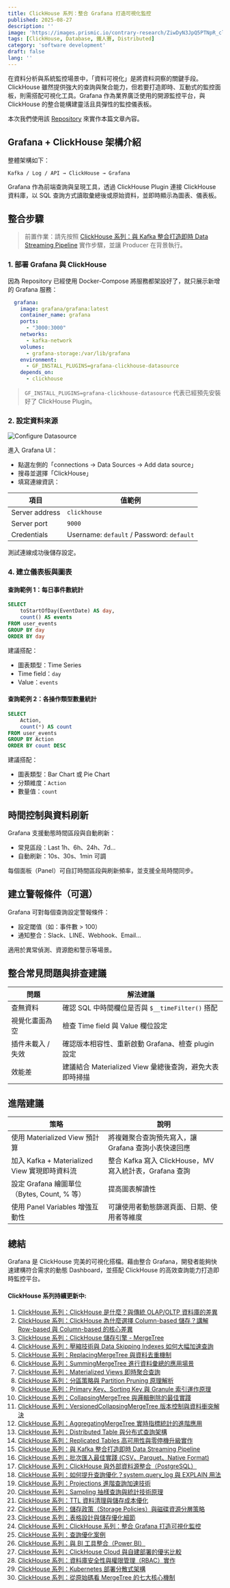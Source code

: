 ```yaml
---
title: ClickHouse 系列：整合 Grafana 打造可視化監控
published: 2025-08-27
description: ''
image: 'https://images.prismic.io/contrary-research/ZiwDyN3JpQ5PTNpR_clickhousecover.png?auto=format,compress'
tags: [ClickHouse, Database, 鐵人賽, Distributed]
category: 'software development'
draft: false 
lang: ''
---
```


在資料分析與系統監控場景中，「資料可視化」是將資料洞察的關鍵手段。ClickHouse 雖然提供強大的查詢與聚合能力，但若要打造即時、互動式的監控面板，則需搭配可視化工具。Grafana 作為業界廣泛使用的開源監控平台，與 ClickHouse 的整合能構建靈活且具彈性的監控儀表板。

本次我們使用該 [Repository](https://github.com/viiccwen/kafka-clickhouse-data-streaming-pipeline/tree/grafana-clickhouse-dashboard) 來實作本篇文章內容。

## Grafana + ClickHouse 架構介紹

整體架構如下：

```
Kafka / Log / API → ClickHouse → Grafana
```

Grafana 作為前端查詢與呈現工具，透過 ClickHouse Plugin 連接 ClickHouse 資料庫，以 SQL 查詢方式讀取彙總後或原始資料，並即時顯示為圖表、儀表板。

## 整合步驟

> 前置作業：請先按照 [ClickHouse 系列：與 Kafka 整合打造即時 Data Streaming Pipeline](https://blog.vicwen.app/posts/clickhouse-kafka-data-streaming-pipeline/) 實作步驟，並讓 Producer 在背景執行。

### 1. 部署 Grafana 與 ClickHouse

因為 Repository 已經使用 Docker-Compose 將服務都架設好了，就只展示新增的 Grafana 服務：

```yaml
  grafana:
    image: grafana/grafana:latest
    container_name: grafana
    ports:
      - "3000:3000"
    networks:
      - kafka-network
    volumes:
      - grafana-storage:/var/lib/grafana
    environment:
      - GF_INSTALL_PLUGINS=grafana-clickhouse-datasource
    depends_on:
      - clickhouse
```

> `GF_INSTALL_PLUGINS=grafana-clickhouse-datasource` 代表已經預先安裝好了 ClickHouse Plugin。

### 2. 設定資料來源

![Configure Datasource](../../assets/posts/clickhouse-grafana-dashboard/configure-datasource.png)

進入 Grafana UI：

* 點選左側的「connections → Data Sources → Add data source」
* 搜尋並選擇「ClickHouse」
* 填寫連線資訊：

| 項目               | 值範例                                       |
| ---------------- | ----------------------------------------- |
| Server address              | `clickhouse`                  |
| Server port | `9000`                                 |
| Credentials             | Username: `default` / Password: `default` |

測試連線成功後儲存設定。

### 4. 建立儀表板與圖表

#### 查詢範例 1：每日事件數統計

```sql
SELECT
    toStartOfDay(EventDate) AS day,
    count() AS events
FROM user_events
GROUP BY day
ORDER BY day
```

建議搭配：

* 圖表類型：Time Series
* Time field：`day`
* Value：`events`

#### 查詢範例 2：各操作類型數量統計

```sql
SELECT
    Action,
    count(*) AS count
FROM user_events
GROUP BY Action
ORDER BY count DESC
```

建議搭配：

* 圖表類型：Bar Chart 或 Pie Chart
* 分類維度：`Action`
* 數量值：`count`

## 時間控制與資料刷新

Grafana 支援動態時間區段與自動刷新：

* 常見區段：Last 1h、6h、24h、7d...
* 自動刷新：10s、30s、1min 可調

每個面板（Panel）可自訂時間區段與刷新頻率，並支援全局時間同步。

## 建立警報條件（可選）

Grafana 可對每個查詢設定警報條件：

* 設定閾值（如：事件數 > 100）
* 通知整合：Slack、LINE、Webhook、Email...

適用於異常偵測、資源飽和警示等場景。

## 整合常見問題與排查建議

| 問題         | 解法建議                                  |
| ---------- | ------------------------------------- |
| 查無資料       | 確認 SQL 中時間欄位是否與 `$__timeFilter()` 搭配  |
| 視覺化畫面為空    | 檢查 Time field 與 Value 欄位設定            |
| 插件未載入 / 失效 | 確認版本相容性、重新啟動 Grafana、檢查 plugin 設定     |
| 效能差        | 建議結合 Materialized View 彙總後查詢，避免大表即時掃描 |

## 進階建議

| 策略                                   | 說明                                         |
| ------------------------------------ | ------------------------------------------ |
| 使用 Materialized View 預計算             | 將複雜聚合查詢預先寫入，讓 Grafana 查詢小表快速回應             |
| 加入 Kafka + Materialized View 實現即時資料流 | 整合 Kafka 寫入 ClickHouse，MV 寫入統計表，Grafana 查詢 |
| 設定 Grafana 繪圖單位（Bytes, Count, % 等）   | 提高圖表解讀性                                    |
| 使用 Panel Variables 增強互動性             | 可讓使用者動態篩選頁面、日期、使用者等維度                      |

## 總結

Grafana 是 ClickHouse 完美的可視化搭檔。藉由整合 Grafana，開發者能夠快速建構符合需求的動態 Dashboard，並搭配 ClickHouse 的高效查詢能力打造即時監控平台。

#### ClickHouse 系列持續更新中:

1. [ClickHouse 系列：ClickHouse 是什麼？與傳統 OLAP/OLTP 資料庫的差異](https://blog.vicwen.app/posts/what-is-clickhouse/)
2. [ClickHouse 系列：ClickHouse 為什麼選擇 Column-based 儲存？講解 Row-based 與 Column-based 的核心差異](https://blog.vicwen.app/posts/clickhouse-column-row-based-storage/)
3. [ClickHouse 系列：ClickHouse 儲存引擎 - MergeTree](https://blog.vicwen.app/posts/clickhouse-mergetree-engine)
4. [ClickHouse 系列：壓縮技術與 Data Skipping Indexes 如何大幅加速查詢](https://blog.vicwen.app/posts/clickhouse-compression-skipping-index/)
5. [ClickHouse 系列：ReplacingMergeTree 與資料去重機制](https://blog.vicwen.app/posts/clickhouse-replacingmergetree-deduplication/)
6. [ClickHouse 系列：SummingMergeTree 進行資料彙總的應用場景](https://blog.vicwen.app/posts/clickhouse-summingmergetree-aggregation/)
7. [ClickHouse 系列：Materialized Views 即時聚合查詢](https://blog.vicwen.app/posts/clickhouse-materialized-view/)
8. [ClickHouse 系列：分區策略與 Partition Pruning 原理解析](https://blog.vicwen.app/posts/clickhouse-partition-pruning/)
9. [ClickHouse 系列：Primary Key、Sorting Key 與 Granule 索引運作原理](https://blog.vicwen.app/posts/clickhouse-primary-sorting-key/)
10. [ClickHouse 系列：CollapsingMergeTree 與邏輯刪除的最佳實踐](https://blog.vicwen.app/posts/clickhouse-collapsingmergetree/)
11. [ClickHouse 系列：VersionedCollapsingMergeTree 版本控制與資料衝突解決](https://blog.vicwen.app/posts/clickhouse-versioned-collapsingmergetree/)
12. [ClickHouse 系列：AggregatingMergeTree 實時指標統計的進階應用](https://blog.vicwen.app/posts/clickhouse-aggregatingmergetree/)
13. [ClickHouse 系列：Distributed Table 與分布式查詢架構](https://blog.vicwen.app/posts/clickhouse-distributed-table-architecture/)
14. [ClickHouse 系列：Replicated Tables 高可用性與零停機升級實作](https://blog.vicwen.app/posts/clickhouse-replication-failover/)
15. [ClickHouse 系列：與 Kafka 整合打造即時 Data Streaming Pipeline](https://blog.vicwen.app/posts/clickhouse-kafka-data-streaming-pipeline/)
16. [ClickHouse 系列：批次匯入最佳實踐 (CSV、Parquet、Native Format)](https://blog.vicwen.app/posts/clickhouse-batch-import/)
17. [ClickHouse 系列：ClickHouse 與外部資料源整合（PostgreSQL）](https://blog.vicwen.app/posts/clickhouse-external-data-integration/)
18. [ClickHouse 系列：如何提升查詢優化？system.query_log 與 EXPLAIN 用法](https://blog.vicwen.app/posts/clickhouse-query-log-explain/)
19. [ClickHouse 系列：Projections 進階查詢加速技術](https://blog.vicwen.app/posts/clickhouse-projections-optimization/)
20. [ClickHouse 系列：Sampling 抽樣查詢與統計技術原理](https://blog.vicwen.app/posts/clickhouse-sampling-statistics/)
21. [ClickHouse 系列：TTL 資料清理與儲存成本優化](https://blog.vicwen.app/posts/clickhouse-ttl-storage-management/)
22. [ClickHouse 系列：儲存政策（Storage Policies）與磁碟資源分層策略](https://blog.vicwen.app/posts/clickhouse-storage-policies/)
23. [ClickHouse 系列：表格設計與儲存優化細節](https://blog.vicwen.app/posts/clickhouse-schemas-storage-improvement/)
24. [ClickHouse 系列：ClickHouse 系列：整合 Grafana 打造可視化監控](https://blog.vicwen.app/posts/clickhouse-grafana-dashboard/)
25. [ClickHouse 系列：查詢優化案例](https://blog.vicwen.app/posts/clickhouse-select-optimization/)
26. [ClickHouse 系列：與 BI 工具整合（Power BI）](https://blog.vicwen.app/posts/clickhouse-bi-integration/)
27. [ClickHouse 系列：ClickHouse Cloud 與自建部署的優劣比較](https://blog.vicwen.app/posts/clickhouse-cloud-vs-self-host/)
28. [ClickHouse 系列：資料庫安全性與權限管理（RBAC）實作](https://blog.vicwen.app/posts/clickhouse-security-rbac/)
29. [ClickHouse 系列：Kubernetes 部署分散式架構](https://blog.vicwen.app/posts/clickhouse-operator-kubernates/)
30. [ClickHouse 系列：從原始碼看 MergeTree 的七大核心機制](https://blog.vicwen.app/posts/clickhouse-mergetree-sourcecode-introduction/)